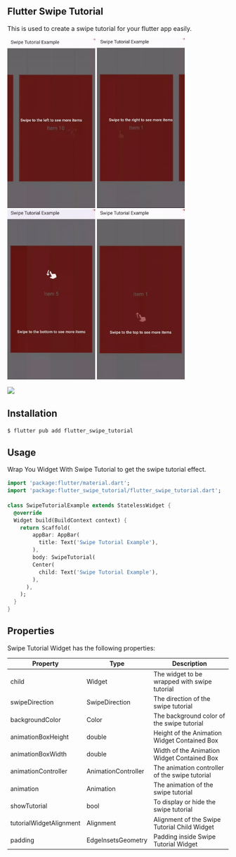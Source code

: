 ## Flutter Swipe Tutorial
This is used to create a swipe tutorial for your flutter app easily.

<p float="left">
  <img src="https://raw.githubusercontent.com/jillellamudisurya/flutter_swipe_tutorial/master/assets/left_to_right.gif" width="200" />
  <img src="https://raw.githubusercontent.com/jillellamudisurya/flutter_swipe_tutorial/master/assets/right_to_left.gif" width="200" /> 
  <img src="https://raw.githubusercontent.com/jillellamudisurya/flutter_swipe_tutorial/master/assets/top_to_bottom.gif" width="200" />
  <img src="https://raw.githubusercontent.com/jillellamudisurya/flutter_swipe_tutorial/master/assets/bottom_to_top.gif" width="200" />
</p>

<p>
     <a href="https://pub.dev/packages/flutter_swipe_tutorial"><img src="https://img.shields.io/badge/pub-v1.0.4-blue" /></a>
</p>

## Installation
`$ flutter pub add flutter_swipe_tutorial`

## Usage
Wrap You Widget With Swipe Tutorial to get the swipe tutorial effect.
```dart
import 'package:flutter/material.dart';
import 'package:flutter_swipe_tutorial/flutter_swipe_tutorial.dart';

class SwipeTutorialExample extends StatelessWidget {
  @override
  Widget build(BuildContext context) {
    return Scaffold(
        appBar: AppBar(
          title: Text('Swipe Tutorial Example'),
        ),
        body: SwipeTutorial(
        Center(
          child: Text('Swipe Tutorial Example'),
        ),
      ),
    );
  }
}
```

## Properties
Swipe Tutorial Widget has the following properties:

| Property                | Type                  | Description                                          |
|-------------------------|-----------------------|------------------------------------------------------|
| child                   | Widget                | The widget to be wrapped with swipe tutorial         |
| swipeDirection          | SwipeDirection        | The direction of the swipe tutorial                  |
| backgroundColor         | Color                 | The background color of the swipe tutorial           |
| animationBoxHeight      | double                | Height of the Animation Widget Contained Box         |
| animationBoxWidth       | double                | Width of the Animation Widget Contained Box          |
| animationController     | AnimationController   | The animation controller of the swipe tutorial       |
| animation               | Animation<double>     | The animation of the swipe tutorial                  |
| showTutorial            | bool                  | To display or hide the swipe tutorial                |
| tutorialWidgetAlignment | Alignment             | Alignment of the Swipe Tutorial Child Widget         |
| padding                 | EdgeInsetsGeometry    | Padding inside Swipe Tutorial Widget                 |


